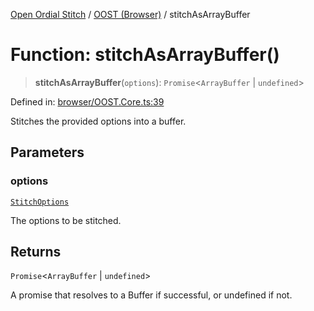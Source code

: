 [Open Ordial Stitch](../../README.md) / [OOST (Browser)](../README.md) / stitchAsArrayBuffer

# Function: stitchAsArrayBuffer()

> **stitchAsArrayBuffer**(`options`): `Promise`\<`ArrayBuffer` \| `undefined`\>

Defined in: [browser/OOST.Core.ts:39](https://github.com/open-ordinal/open-ordinal-stitch/blob/d39067d3efb0c294894ed876141d2df8afa60670/src/browser/OOST.Core.ts#L39)

Stitches the provided options into a buffer.

## Parameters

### options

[`StitchOptions`](../classes/StitchOptions.md)

The options to be stitched.

## Returns

`Promise`\<`ArrayBuffer` \| `undefined`\>

A promise that resolves to a Buffer if successful, or undefined if not.
